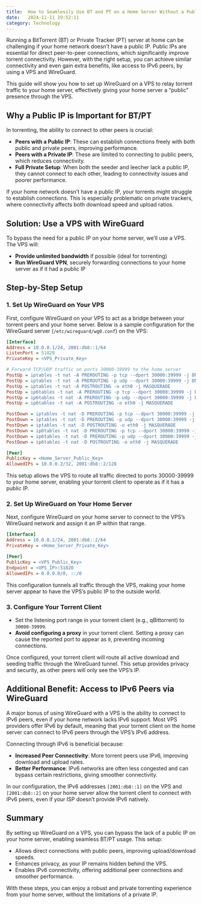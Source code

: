 ```yaml
---
title:  How to Seamlessly Use BT and PT on a Home Server Without a Public IP - A Guide with WireGuard and VPS
date:   2024-11-11 19:52:11
category: Technology
---
```


Running a BitTorrent (BT) or Private Tracker (PT) server at home can be challenging if your home network doesn’t have a public IP. Public IPs are essential for direct peer-to-peer connections, which significantly improve torrent connectivity. However, with the right setup, you can achieve similar connectivity and even gain extra benefits, like access to IPv6 peers, by using a VPS and WireGuard.

This guide will show you how to set up WireGuard on a VPS to relay torrent traffic to your home server, effectively giving your home server a “public” presence through the VPS.

## Why a Public IP is Important for BT/PT

In torrenting, the ability to connect to other peers is crucial:
- **Peers with a Public IP**: These can establish connections freely with both public and private peers, improving performance.
- **Peers with a Private IP**: These are limited to connecting to public peers, which reduces connectivity.
- **Full Private Setup**: When both the seeder and leecher lack a public IP, they cannot connect to each other, leading to connectivity issues and poorer performance.

If your home network doesn’t have a public IP, your torrents might struggle to establish connections. This is especially problematic on private trackers, where connectivity affects both download speed and upload ratios.

## Solution: Use a VPS with WireGuard

To bypass the need for a public IP on your home server, we’ll use a VPS. The VPS will:
- **Provide unlimited bandwidth** if possible (ideal for torrenting)
- **Run WireGuard VPN**, securely forwarding connections to your home server as if it had a public IP

## Step-by-Step Setup

### 1. Set Up WireGuard on Your VPS

First, configure WireGuard on your VPS to act as a bridge between your torrent peers and your home server. Below is a sample configuration for the WireGuard server (`/etc/wireguard/wg0.conf`) on the VPS:

```ini
[Interface]
Address = 10.0.0.1/24, 2001:db8::1/64
ListenPort = 51820
PrivateKey = <VPS_Private_Key>

# Forward TCP/UDP traffic on ports 30000-39999 to the home server
PostUp = iptables -t nat -A PREROUTING -p tcp --dport 30000:39999 -j DNAT --to-destination 10.0.0.2
PostUp = iptables -t nat -A PREROUTING -p udp --dport 30000:39999 -j DNAT --to-destination 10.0.0.2
PostUp = iptables -t nat -A POSTROUTING -o eth0 -j MASQUERADE
PostUp = ip6tables -t nat -A PREROUTING -p tcp --dport 30000:39999 -j DNAT --to-destination [2001:db8::2]
PostUp = ip6tables -t nat -A PREROUTING -p udp --dport 30000:39999 -j DNAT --to-destination [2001:db8::2]
PostUp = ip6tables -t nat -A POSTROUTING -o eth0 -j MASQUERADE

PostDown = iptables -t nat -D PREROUTING -p tcp --dport 30000:39999 -j DNAT --to-destination 10.0.0.2
PostDown = iptables -t nat -D PREROUTING -p udp --dport 30000:39999 -j DNAT --to-destination 10.0.0.2
PostDown = iptables -t nat -D POSTROUTING -o eth0 -j MASQUERADE
PostDown = ip6tables -t nat -D PREROUTING -p tcp --dport 30000:39999 -j DNAT --to-destination [2001:db8::2]
PostDown = ip6tables -t nat -D PREROUTING -p udp --dport 30000:39999 -j DNAT --to-destination [2001:db8::2]
PostDown = ip6tables -t nat -D POSTROUTING -o eth0 -j MASQUERADE

[Peer]
PublicKey = <Home_Server_Public_Key>
AllowedIPs = 10.0.0.2/32, 2001:db8::2/128
```

This setup allows the VPS to route all traffic directed to ports 30000-39999 to your home server, enabling your torrent client to operate as if it has a public IP.

### 2. Set Up WireGuard on Your Home Server

Next, configure WireGuard on your home server to connect to the VPS’s WireGuard network and assign it an IP within that range.

```ini
[Interface]
Address = 10.0.0.2/24, 2001:db8::2/64
PrivateKey = <Home_Server_Private_Key>

[Peer]
PublicKey = <VPS_Public_Key>
Endpoint = <VPS_IP>:51820
AllowedIPs = 0.0.0.0/0, ::/0
```

This configuration tunnels all traffic through the VPS, making your home server appear to have the VPS’s public IP to the outside world.

### 3. Configure Your Torrent Client

- Set the listening port range in your torrent client (e.g., qBittorrent) to `30000-39999`.
- **Avoid configuring a proxy** in your torrent client. Setting a proxy can cause the reported port to appear as `0`, preventing incoming connections.

Once configured, your torrent client will route all active download and seeding traffic through the WireGuard tunnel. This setup provides privacy and security, as other peers will only see the VPS’s IP.

## Additional Benefit: Access to IPv6 Peers via WireGuard

A major bonus of using WireGuard with a VPS is the ability to connect to IPv6 peers, even if your home network lacks IPv6 support. Most VPS providers offer IPv6 by default, meaning that your torrent client on the home server can connect to IPv6 peers through the VPS’s IPv6 address.

Connecting through IPv6 is beneficial because:
- **Increased Peer Connectivity**: More torrent peers use IPv6, improving download and upload rates.
- **Better Performance**: IPv6 networks are often less congested and can bypass certain restrictions, giving smoother connectivity.

In our configuration, the IPv6 addresses `[2001:db8::1]` on the VPS and `[2001:db8::2]` on your home server allow the torrent client to connect with IPv6 peers, even if your ISP doesn’t provide IPv6 natively.

## Summary

By setting up WireGuard on a VPS, you can bypass the lack of a public IP on your home server, enabling seamless BT/PT usage. This setup:
- Allows direct connections with public peers, improving upload/download speeds.
- Enhances privacy, as your IP remains hidden behind the VPS.
- Enables IPv6 connectivity, offering additional peer connections and smoother performance.

With these steps, you can enjoy a robust and private torrenting experience from your home server, without the limitations of a private IP.